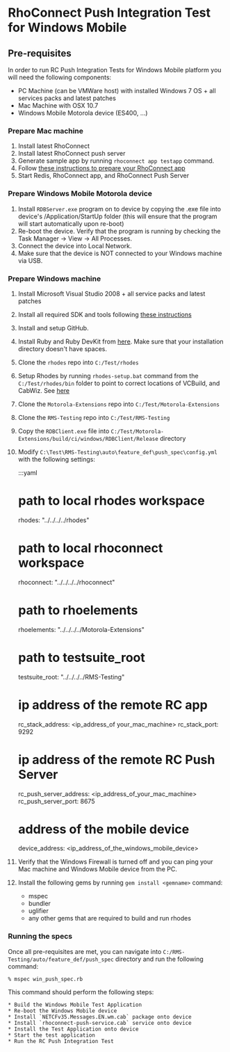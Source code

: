 RhoConnect Push Integration Test for Windows Mobile
===========

## Pre-requisites

In order to run RC Push Integration Tests for Windows Mobile platform you will need the following components:

- PC Machine (can be VMWare host) with installed Windows 7 OS + all services packs and latest patches
- Mac Machine with OSX 10.7
- Windows Mobile Motorola device (ES400, ...)

### Prepare Mac machine

1. Install latest RhoConnect
2. Install latest RhoConnect push server
3. Generate sample app by running `rhoconnect app testapp` command.
4. Follow [these instructions to prepare your RhoConnect app](http://edgedocs.rhomobile.com/rhoconnect/push-client-setup-rps)
5. Start Redis, RhoConnect app, and RhoConnect Push Server 

### Prepare Windows Mobile Motorola device

1. Install `RDBServer.exe` program on to device by copying the .exe file into device's /Application/StartUp folder (this will ensure that the program will start automatically upon re-boot)
2. Re-boot the device. Verify that the program is running by checking the Task Manager -> View -> All Processes.
3. Connect the device into Local Network. 
4. Make sure that the device is NOT connected to your Windows machine via USB.


### Prepare Windows machine

1. Install Microsoft Visual Studio 2008 + all service packs and latest patches
2. Install all required SDK and tools following [these instructions](http://edgedocs.rhomobile.com/guide/nativesdksetup#setup-for-windows-mobile)
3. Install and setup GitHub.
4. Install Ruby and Ruby DevKit from [here](http://rubyinstaller.org/). Make sure that your installation directory doesn't have spaces.
5. Clone the `rhodes` repo into `C:/Test/rhodes`
6. Setup Rhodes by running `rhodes-setup.bat` command from the `C:/Test/rhodes/bin` folder to point to correct locations of VCBuild, and CabWiz. See [here](http://edgedocs.rhomobile.com/guide/build_wm#setup)
7. Clone the `Motorola-Extensions` repo into `C:/Test/Motorola-Extensions`
8. Clone the `RMS-Testing` repo into `C:/Test/RMS-Testing`
9. Copy the `RDBClient.exe` file into `C:/Test/Motorola-Extensions/build/ci/windows/RDBClient/Release` directory
10. Modify `C:\Test\RMS-Testing\auto\feature_def\push_spec\config.yml` with the following settings:

	:::yaml
	# path to local rhodes workspace
	rhodes: "../../../../rhodes"

	# path to local rhoconnect workspace
	rhoconnect: "../../../../rhoconnect"

	# path to rhoelements
	rhoelements: "../../../../Motorola-Extensions"

	# path to testsuite_root
	testsuite_root: "../../../../RMS-Testing"

	# ip address of the remote RC app
	rc_stack_address: <ip_address_of your_mac_machine>
	rc_stack_port: 9292
	# ip address of the remote RC Push Server
	rc_push_server_address: <ip_address_of_your_mac_machine>
	rc_push_server_port: 8675
	# address of the mobile device
	device_address: <ip_address_of_the_windows_mobile_device>

10. Verify that the Windows Firewall is turned off and you can ping your Mac machine and Windows Mobile device from the PC.
11. Install the following gems by running `gem install <gemname>` command:

	- mspec
	- bundler
	- uglifier
	- any other gems that are required to build and run rhodes

### Running the specs

Once all pre-requisites are met, you can navigate into `C:/RMS-Testing/auto/feature_def/push_spec` directory and run the following command:

	% mspec win_push_spec.rb


This command should perform the following steps:

	* Build the Windows Mobile Test Application
	* Re-boot the Windows Mobile device
	* Install `NETCFv35.Messages.EN.wm.cab` package onto device
	* Install `rhoconnect-push-service.cab` service onto device
	* Install the Test Application onto device
	* Start the test application
	* Run the RC Push Integration Test

 




